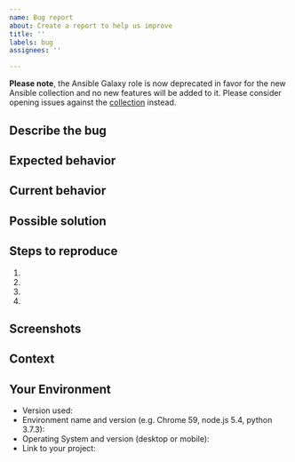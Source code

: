 ```yaml
---
name: Bug report
about: Create a report to help us improve
title: ''
labels: bug
assignees: ''

---
```


**Please note**, the Ansible Galaxy role is now deprecated in favor for the new Ansible collection
and no new features will be added to it.  Please consider opening issues against the 
[collection](https://github.com/PaloAltoNetworks/pan-os-ansible) instead.

## Describe the bug

<!--- A clear and concise description of what is wrong -->
<!--- Save the details for the next sections -->

## Expected behavior

<!--- Tell us what should happen, or how it should work -->

## Current behavior

<!--- Tell us what happens instead of the expected behavior -->

## Possible solution

<!--- Not obligatory, but suggest a fix/reason for the bug, -->
<!--- or ideas how to implement the addition or change -->

## Steps to reproduce

<!--- Provide a link to a live example, or an unambiguous set of steps to -->
<!--- reproduce this bug. Include code to reproduce, if relevant -->

1.
2.
3.
4.

## Screenshots

<!--- Drag any screenshots of the issue here or delete this section -->

## Context

<!--- How has this issue affected you? What are you trying to accomplish? -->
<!--- Providing context helps us come up with a solution that is useful in the real world -->

## Your Environment

<!--- Include as many relevant details about the environment you experienced the bug in -->

- Version used:
- Environment name and version (e.g. Chrome 59, node.js 5.4, python 3.7.3):
- Operating System and version (desktop or mobile):
- Link to your project:
